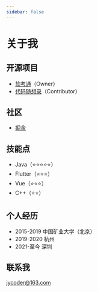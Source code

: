 ```yaml
---
sidebar: false
---
```

# 关于我
## 开源项目
- [软考通](https://software-exam.pages.dev)（Owner）
- [代码随想录](https://github.com/youngyangyang04/leetcode-master)（Contributor）
## 社区
- [掘金](https://juejin.cn/user/1345457965251991/posts)
## 技能点
- Java（⭐⭐⭐⭐⭐）
- Flutter（⭐⭐⭐）
- Vue（⭐⭐⭐）
- C++（⭐⭐）

## 个人经历
- 2015-2019 中国矿业大学（北京）
- 2019-2020 杭州
- 2021-至今 深圳

## 联系我
<jycoder@163.com>